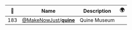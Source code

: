 |:star2: | Name | Description | 🌍|
|---|---|---|---|
|183|[@MakeNowJust](https://github.com/MakeNowJust)/[**quine**](https://github.com/MakeNowJust/quine)|Quine Museum||


